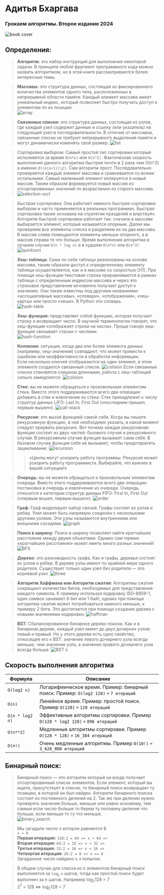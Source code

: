 # Адитья Бхаргава
### Грокаем алгоритмы. Второе издание 2024
![book cover](./images/img.jpg)

## Определения:
> __Алгоритм:__ это набор инструкций для выполнения некоторой
> задачи. В принципе любой фрагмент программного кода можно назвать
> алгоритмом, но в этой книге рассматриваются более интересные темы. 

> __Массивы:__ это структура данных, состоящая из фиксированного количества элементов одного типа, расположенных в 
> непрерывной области памяти. Каждый элемент массива имеет уникальный индекс, который позволяет быстро получать 
> доступ к элементам по их позиции.  
> ![array](./images/array.png)

> __Связанные списки:__ это структура данных, состоящая из узлов, где каждый узел содержит данные и ссылку 
> (или указатель) на следующий узел в последовательности. В отличие от массивов, связанные списки не требуют
> непрерывного выделения памяти и могут динамически изменять свой размер.
> ![list](./images/list.png)

> _Сортировка выбором:_ Самый простой тип сортировки который исполняется за время `O(n*n)` или `O(n^2)`.
> Фактическая скорость выполнения данного алгоритма быстрее почти в 2 раза чем O(n^2) а именно `O((n(n+1))\2)`.
> Сам алгоритм прост. Последовательно проверяется каждый элемент массива и сравнивается со всеми остальными.
> Самый маленький элемент копируется в новый массив. Таким образом формируется новый массив из отсортированных 
> значений по возрастанию из старого массива.
> ![selection-sort](./images/selection_sort.png)

> _Быстрая сортировка:_ Она работает намного быстрее сортировки выбором и часто применяется в реальных программах. 
> Быстрая сортировка также основана на стратегии «разделяй и властвуй». Алгоритм быстрой сортировки работает так: 
> сначала в массиве выбирается элемент, который называется опорным. Далее мы проверяем все элементы списка
> и разделяем их на два массива. В массив слева помещаются элементы меньше опорного, а в массив справа те что больше.
> Время выполнения алгоритма в лучшем случае `O(n * log n)` а в худшем `O(n*n)` или `O(n^2)`
> ![quicksort](./images/quicksort.png)

> __Хеш-таблица:__ Сами по себе таблици реализованы на основе массива, таким образом доступ к 
> определенному элементу таблици осуществляется, как и в массиве со скоростью O(1). При помощи хеш-функции текстовая 
> строка приравнивается в рамках таблици с определенным индексом массива и через это строковое представление 
> мгновенно получает доступ к значению. Они также известны под другими названиями: «ассоциативные массивы»,
> «словари», «отображения», «хеш-карты» или просто «хеши». В Python это словарь.  
> ![hash-table](./images/hash-table.png)

> __Хеш-функция:__ представляет собой функцию, которая получает строку и возвращает число. В научной терминологии
> говорят, что хеш-функция «отображает строки на числа». 
> Проще говоря хеш-функция связывает строки с числами.  
> ![hash-function](./images/hash-function.png) 

> __Коллизия:__ ситуация, когда два или более элемента данных (например, хеш-значения) совпадают, 
> что может привести к ошибкам или неэффективности в обработке информации.  
> Если несколько ключей отображаются на один элемент, в этом элементе создается связанный список.
> ![colision](./images/colision.png)
> Если связанные списки становятся слишком длинными, работа с хеш-таблицей сильно замедляется.
> ![colision](./images/colision_1.png)



> __Стек:__ вы не можете обращаться к произвольным элементам стека. Вместо этого поддерживаются
> всего две операции: добавить в стек и извлечение из стека. Стек принадлежит к числу структур
> данных LIFO: Last In, First Out («последним пришел, первым вышел»).
> ![call-stack](./images/call_stack.png)

> __Рекурсия:__ это вызов функцией самой себя. Когда вы пишете рекурсивную функцию, в ней необходимо указать, в 
> какой момент следует прервать рекурсию. Вот почему каждая рекурсивная функция состоит из двух частей: 
> базового случая и рекурсивного случая. В рекурсивном случае функция вызывает сама себя. В базовом случае
функция себя не вызывает, чтобы предотвратить зацикливание.
> ![recursion](./images/recursion.png)
> >«Циклы могут ускорить работу программы. Рекурсия может ускорить работу программиста. 
> Выбирайте, что важнее в вашей ситуации!»

> __Очередь:__ вы не можете обращаться к произвольным элементам очереди. Вместо этого поддерживаются 
> всего две операции: постановка в очередь и извлечение из очереди. Очередь относится к категории 
> структур данных FIFO: First In, First Out («первым вошел, первым вышел»).
> ![order](./images/order.png)

> __Граф:__ Граф моделирует набор связей. Графы состоят из узлов и ребер. Узел может быть напрямую соединен с 
> несколькими другими узлами. Эти узлы называются внутренними или внешними соседями.
> ![graph](./images/graph.png)

> __Поиск в ширину:__ Поиск в ширину позволяет найти кратчайшее расстояние между двумя объектами. Однако сам 
> термин «кратчайшее расстояние» может иметь много разных значений! 
> ![BFS](./images/BFS.png)

> __Дерево:__ это разновидность графа. Как и графы, деревья состоят из узлов и ребер. В дереве узлы имеют по крайней 
> мере одного родителя. Существует только один узел без родителя — это корневой узел.
> ![three](./images/three.png)

> __Алгоритм Хаффмана или Алгоритм сжатия:__ Алгоритмы сжатия сокращают количество битов, необходимых для представления каждого символа.
> К примеру используя кодировку ISO-8859-1, один символ занимает 8 бит или 1 байт, однако при помощи алгоритма
> сжатия может потребоваться намного меньше, к примеру 2 бита. Это достигается при помощи создания дерева с новыми
> значениями кодировки.
> ![haffman](./images/haffman.png)

> __BST:__ Сбалансированное бинарное дерево поиска. Как и в бинарном дереве, каждый узел имеет до двух дочерних узлов: левый
и правый. Но у этого дерева есть одно свойство, относящее его к BST: значение левого дочернего узла всегда меньше, 
> чем значение узла, а значение правого дочернего узла всегда больше. 
> ![BST](./images/BST.png)
s

## Скорость выполнения алгоритма
| Формула         | Описание                                                                              |
|-----------------|---------------------------------------------------------------------------------------|
| `O(log2 n)`     | Логарифмическое время. Пример: бинарный поиск. Пример: `O(log2 128)` `=` `7 итераций` |
| `O(n)`          | Линейное время. Пример: простой поиск. Пример `O(128)` `=` `128 итераций`             |
| `O(n * log2 n)` | Эффективные алгоритмы сортировки. Пример `O(128 * log2 128)` `=` `896 итераций`       |
| `O(n**2)`       | Медленные алгоритмы сортировки. Пример `O(128 * 128)` `=` `16_384 итераций`           |
| `O(n!)`         | Очень медленные алгоритмы. Пример `O(10!)` `=` `3_628_800 итераций`                   |


## Бинарный поиск:
> Бинарный поиск — это алгоритм который на входе получает отсортированный список элементов. 
> Если элемент, который вы ищете, присутствует в списке, то бинарный поиск возвращает ту позицию, в которой он был найден.
> Алгоритм бинарного поиска состоит из постоянного деления на 2.
> Так же при делении нужно проверять значение больше, меньше или равно искомому, тем самым
> если число больше то берем ту половину деления что больше, если меньше то ту что меньше.  
> ![binary_search](/images/binary_search.png)

> Мы загадали число x которое равняется 8.  
> `x = 8 `  
> __Первая итерация:__ `128:2 = 64 => x < 64 =>`  
> __Вторая итерация:__ `64:2 = 32 => x < 32 =>`  
> __Третья итерация:__ `32:2 = 16 => x < 16 =>`  
> __Четвертая итерация:__ `16:2 = 8 => x == 8`  
> Загаданное число найдено с `4` попытки. 

> В общем случае для списка из n элементов бинарный поиск выполняется за `log`<sub>`2`</sub> `n` шагов, 
> тогда как простой поиск будет выполнен за n шагов.
> Например log<sub>2</sub>128 = 7  
> 2<sup>7</sup> = 128  <=>  log<sub>2</sub>128 = 7
